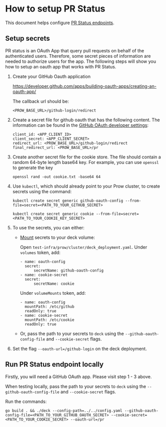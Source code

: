# How to setup PR Status 
This document helps configure [PR Status endpoints](https://prow.k8s.io/pr). 

## Setup secrets
PR status is an OAuth App that query pull requests on behalf of the authenticated users.
Therefore, some secret pieces of information are needed to authorize users for the app. The following
steps will show you how to setup an oauth app that works with PR Status.
1. Create your GitHub Oauth application 

    https://developer.github.com/apps/building-oauth-apps/creating-an-oauth-app/
    
    The callback url should be:
    
    `<PROW_BASE_URL>/github-login/redirect`
2. Create a secret file for github oauth that has the following content. The information can be found in the [GitHub OAuth developer settings](https://github.com/settings/developers):
    
    ```
    client_id: <APP_CLIENT_ID>
    client_secret: <APP_CLIENT_SECRET>
    redirect_url: <PROW_BASE_URL>/github-login/redirect
    final_redirect_url: <PROW_BASE_URL>/pr
    ```
3. Create another secret file for the cookie store. The file should contain a random 64-byte length base64 key. For example, you can use `openssl` to generate the key
    
    ```
    openssl rand -out cookie.txt -base64 64
    ```
4. Use `kubectl`, which should already point to your Prow cluster, to create secrets using the command:
    
    `kubectl create secret generic github-oauth-config --from-file=secret=<PATH_TO_YOUR_GITHUB_SECRET>`

    `kubectl create secret generic cookie --from-file=secret=<PATH_TO_YOUR_COOKIE_KEY_SECRET>`
5. To use the secrets, you can either:

    * [Mount](https://kubernetes.io/docs/concepts/configuration/secret/#using-secrets) secrets to your deck volume:

        Open `test-infra/prow/cluster/deck_deployment.yaml`.
        Under `volumes` token, add:
        ```
        - name: oauth-config
          secret:
              secretName: github-oauth-config
        - name: cookie-secret
          secret:
              secretName: cookie
        ```
        Under `volumeMounts` token, add:
        ```
        - name: oauth-config
          mountPath: /etc/github
          readOnly: true
        - name: cookie-secret
          mountPath: /etc/cookie
          readOnly: true
        ```
    * Or, pass the path to your secrets to `deck` using the `--github-oauth-config-file`  and `--cookie-secret` flags.

6. Set the flag `--oauth-url=/github-login` on the deck deployment.

## Run PR Status endpoint locally
Firstly, you will need a GitHub OAuth app. Please visit step 1 - 3 above. 

When testing locally, pass the path to your secrets to `deck` using the `--github-oauth-config-file`  and `--cookie-secret` flags.

Run the commands:

`go build . && ./deck --config-path=../../config.yaml --github-oauth-config-file=<PATH_TO_YOUR_GITHUB_OAUTH_SECRET> --cookie-secret=<PATH_TO_YOUR_COOKIE_SECRET> --oauth-url=/pr`
